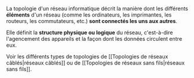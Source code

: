 
La topologie d'un réseau informatique décrit la manière dont les différents **éléments** d'un réseau (comme les ordinateurs, les imprimantes, les routeurs, les commutateurs, etc.) **sont connectés les uns aux autres**.

Elle définit la **structure physique ou logique** du réseau, c'est-à-dire l'agencement des appareils et la façon dont les données circulent entre eux.

Voir les différents types de topologies de [[Topologies de réseaux câblés|réseaux câblés]] ou de [[Topologies de réseaux sans fils|réseaux sans fils]].